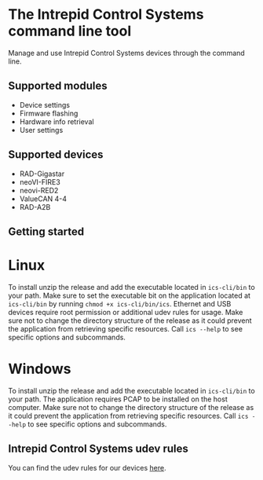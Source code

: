 # The Intrepid Control Systems command line tool
Manage and use Intrepid Control Systems devices through the command line.
## Supported modules
- Device settings
- Firmware flashing
- Hardware info retrieval
- User settings

## Supported devices
- RAD-Gigastar
- neoVI-FIRE3
- neovi-RED2
- ValueCAN 4-4
- RAD-A2B

## Getting started
# Linux
To install unzip the release and add the executable located in `ics-cli/bin` to your path. Make sure to set the executable bit on the application located at `ics-cli/bin` by running `chmod +x ics-cli/bin/ics`. Ethernet and USB devices require root permission or additional udev rules for usage. Make sure not to change the directory structure of the release as it could prevent the application from retrieving specific resources. Call `ics --help` to see specific options and subcommands.

# Windows
To install unzip the release and add the executable located in `ics-cli/bin` to your path. The application requires PCAP to be installed on the host computer. Make sure not to change the directory structure of the release as it could prevent the application from retrieving specific resources. Call `ics --help` to see specific options and subcommands.

## Intrepid Control Systems udev rules
You can find the udev rules for our devices [here](https://github.com/intrepidcs/libicsneo/blob/master/99-intrepidcs.rules).

